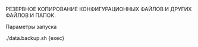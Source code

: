 РЕЗЕРВНОЕ КОПИРОВАНИЕ КОНФИГУРАЦИОННЫХ ФАЙЛОВ И ДРУГИХ ФАЙЛОВ И ПАПОК.

Параметры запуска

./data.backup.sh {exec}

